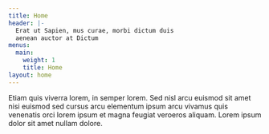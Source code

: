 ```yaml
---
title: Home
header: |-
  Erat ut Sapien, mus curae, morbi dictum duis
  aenean auctor at Dictum
menus:
  main:
    weight: 1
    title: Home
layout: home
---
```


Etiam quis viverra lorem, in semper lorem. Sed nisl arcu euismod sit amet nisi euismod sed cursus arcu elementum ipsum arcu vivamus quis venenatis orci lorem ipsum et magna feugiat veroeros aliquam. Lorem ipsum dolor sit amet nullam dolore.
